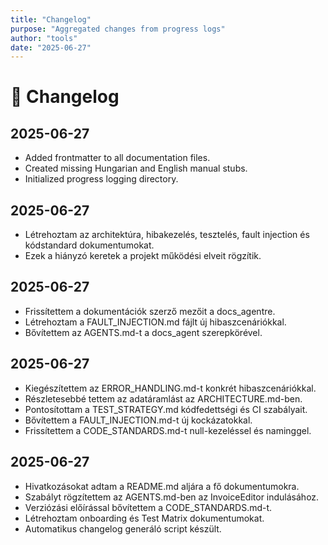 ```yaml
---
title: "Changelog"
purpose: "Aggregated changes from progress logs"
author: "tools"
date: "2025-06-27"
---
```


# 📝 Changelog

## 2025-06-27
- Added frontmatter to all documentation files.
- Created missing Hungarian and English manual stubs.
- Initialized progress logging directory.

## 2025-06-27
- Létrehoztam az architektúra, hibakezelés, tesztelés, fault injection és kódstandard dokumentumokat.
- Ezek a hiányzó keretek a projekt működési elveit rögzítik.

## 2025-06-27
- Frissítettem a dokumentációk szerző mezőit a docs_agentre.
- Létrehoztam a FAULT_INJECTION.md fájlt új hibaszcenáriókkal.
- Bővítettem az AGENTS.md-t a docs_agent szerepkörével.

## 2025-06-27
- Kiegészítettem az ERROR_HANDLING.md-t konkrét hibaszcenáriókkal.
- Részletesebbé tettem az adatáramlást az ARCHITECTURE.md-ben.
- Pontosítottam a TEST_STRATEGY.md kódfedettségi és CI szabályait.
- Bővítettem a FAULT_INJECTION.md-t új kockázatokkal.
- Frissítettem a CODE_STANDARDS.md-t null-kezeléssel és naminggel.

## 2025-06-27
- Hivatkozásokat adtam a README.md aljára a fő dokumentumokra.
- Szabályt rögzítettem az AGENTS.md-ben az InvoiceEditor indulásához.
- Verziózási előírással bővítettem a CODE_STANDARDS.md-t.
- Létrehoztam onboarding és Test Matrix dokumentumokat.
- Automatikus changelog generáló script készült.

